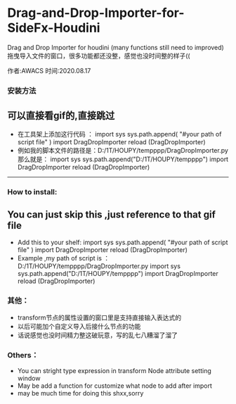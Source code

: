 # Drag-and-Drop-Importer-for-SideFx-Houdini
Drag and Drop Importer for houdini (many functions still need to improved)拖曳导入文件的窗口，很多功能都还没整，感觉也没时间整的样子((

作者:AWACS 时间:2020.08.17

### 安装方法 
## 可以直接看gif的,直接跳过
- 在工具架上添加这行代码 ：
import sys
sys.path.append( "#your path of script file" )
import DragDropImporter
reload (DragDropImporter)
- 例如我的脚本文件的路径是：D:/1T/HOUPY/tempppp/DragDropImporter.py
那么就是：
import sys
sys.path.append("D:/1T/HOUPY/tempppp")
import DragDropImporter
reload (DragDropImporter)


-----------------------------

### How to install:
## You can just skip this ,just reference to that gif file
- Add this to your shelf:
import sys
sys.path.append( "#your path of script file" )
import DragDropImporter
reload (DragDropImporter)
- Example ,my path of script is ：D:/1T/HOUPY/tempppp/DragDropImporter.py
import sys
sys.path.append("D:/1T/HOUPY/tempppp")
import DragDropImporter
reload (DragDropImporter)

### 其他：
- transform节点的属性设置的窗口里是支持直接输入表达式的
- 以后可能加个自定义导入后接什么节点的功能
- 话说感觉也没时间精力整这破玩意，写的乱七八糟溜了溜了

### Others：
- You can stright type expression in transform Node attribute setting window 
- May be add a function for customize what node to add after import
- may be much time for doing this shxx,sorry
